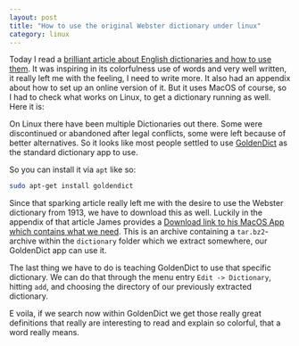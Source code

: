 ```yaml
---
layout: post
title: "How to use the original Webster dictionary under linux"
category: linux
---
```


Today I read a [brilliant article about English dictionaries and how to use them][article]. It was
inspiring in its colorfulness use of words and very well written, it really left me with the feeling,
I need to write more. It also had an appendix about how to set up an online version of it. But it uses
MacOS of course, so I had to check what works on Linux, to get a dictionary running as well. Here it is:

On Linux there have been multiple Dictionaries out there. Some were discontinued or abandoned after
legal conflicts, some were left because of better alternatives. So it looks like most people settled
to use [GoldenDict] as the standard dictionary app to use.

So you can install it via `apt` like so:

```bash
sudo apt-get install goldendict
```

Since that sparking article really left me with the desire to use the Webster dictionary from 1913, we
have to download this as well. Luckily in the appendix of that article James provides a
[Download link to his MacOS App which contains what we need][webster-dl]. This is an archive containing a
`tar.bz2`-archive within the `dictionary` folder which we extract somewhere, our GoldenDict app can use it.

The last thing we have to do is teaching GoldenDict to use that specific dictionary. We can do that through
the menu entry `Edit -> Dictionary`, hitting `add`, and choosing the directory of our previously extracted dictionary.

E voila, if we search now within GoldenDict we get those really great definitions that really are interesting
to read and explain so colorful, that a word really means.

[article]: http://jsomers.net/blog/dictionary
[goldendict]: http://goldendict.org
[webster-dl]: https://s3.amazonaws.com/jsomers/dictionary.zip
